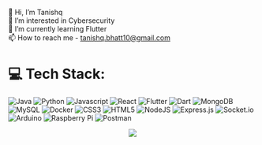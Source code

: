 <!-- - 👋 Hi, I’m Tanishq
- 👀 I’m interested in Cybersecurity
- 🌱 I’m currently learning Flutter
- 📫 How to reach me - tanishq.bhatt10@gmail.com -->
 

👋 Hi, I’m Tanishq<br>👀 I’m interested in Cybersecurity<br>🌱 I’m currently learning Flutter<br>📫 How to reach me - tanishq.bhatt10@gmail.com

<!-- 
## 🌐 Socials:
[![Instagram](https://img.shields.io/badge/Instagram-%23E4405F.svg?logo=Instagram&logoColor=white)](https://instagram.com/https://www.instagram.com/tb_rules10/) [![LinkedIn](https://img.shields.io/badge/LinkedIn-%230077B5.svg?logo=linkedin&logoColor=white)](https://linkedin.com/in/www.linkedin.com/in/tanishq10) [![Twitter](https://img.shields.io/badge/Twitter-%231DA1F2.svg?logo=Twitter&logoColor=white)](https://twitter.com/https://twitter.com/TanishqBhatt1) 

 -->
# 💻 Tech Stack:
![Java](https://img.shields.io/badge/java-%23ED8B00.svg?style=for-the-badge&logo=java&logoColor=white) ![Python](https://img.shields.io/badge/python-3670A0?style=for-the-badge&logo=python&logoColor=ffdd54) ![Javascript](https://img.shields.io/badge/-Javascript-C51A4A?style=for-the-badge&logo=Javascript)  ![React](https://img.shields.io/badge/react-%2320232a.svg?style=for-the-badge&logo=react&logoColor=%2361DAFB) ![Flutter](https://img.shields.io/badge/Flutter-%2302569B.svg?style=for-the-badge&logo=Flutter&logoColor=white) ![Dart](https://img.shields.io/badge/dart-%230175C2.svg?style=for-the-badge&logo=dart&logoColor=white) ![MongoDB](https://img.shields.io/badge/MongoDB-%234ea94b.svg?style=for-the-badge&logo=mongodb&logoColor=white)  ![MySQL](https://img.shields.io/badge/mysql-%2300f.svg?style=for-the-badge&logo=mysql&logoColor=white) ![Docker](https://img.shields.io/badge/docker-%230db7ed.svg?style=for-the-badge&logo=docker&logoColor=white) ![CSS3](https://img.shields.io/badge/css3-%231572B6.svg?style=for-the-badge&logo=css3&logoColor=white) ![HTML5](https://img.shields.io/badge/html5-%23E34F26.svg?style=for-the-badge&logo=html5&logoColor=white)  ![NodeJS](https://img.shields.io/badge/node.js-6DA55F?style=for-the-badge&logo=node.js&logoColor=white) ![Express.js](https://img.shields.io/badge/express.js-%23404d59.svg?style=for-the-badge&logo=express&logoColor=%2361DAFB) ![Socket.io](https://img.shields.io/badge/Socket.io-black?style=for-the-badge&logo=socket.io&badgeColor=010101) ![Arduino](https://img.shields.io/badge/-Arduino-00979D?style=for-the-badge&logo=Arduino&logoColor=white) ![Raspberry Pi](https://img.shields.io/badge/-RaspberryPi-C51A4A?style=for-the-badge&logo=Raspberry-Pi) ![Postman](https://img.shields.io/badge/Postman-FF6C37?style=for-the-badge&logo=postman&logoColor=white)

<p align="center">
<!--   <img height="50%" width="auto" src ="https://github-readme-stats.vercel.app/api?username=tb-rules10&show_icons=true&count_private=true&theme=darcula&hide_border=true&hide=issues,contribs&bg_color=00000000">
  <img height="50%" width="auto" src ="https://github-readme-stats.vercel.app/api/top-langs/?username=tb-rules10&layout=compact&hide_border=true&theme=darcula&bg_color=00000000&langs_count=6&hide=jupyter%20notebook,c,tex,html,css,php&exclude_repo=Pacman-AI"> -->
  <img src ="https://github-readme-streak-stats.herokuapp.com?user=tb-rules10&theme=darcula&hide_border=true&background=FFFFFF00">
  <br>
  <br>
</p>




